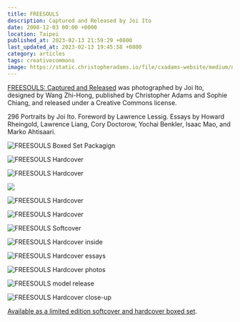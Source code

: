 ```yaml
---
title: FREESOULS
description: Captured and Released by Joi Ito
date: 2008-12-03 00:00 +0000
location: Taipei
published_at: 2023-02-13 21:59:29 +0800
last_updated_at: 2023-02-13 19:45:58 +0800
category: articles
tags: creativecommons
image: https://static.christopheradams.io/file/cxadams-website/medium/nextcloud/Photos/Pictures/2008/freesouls/04-INSIDE-hands-CORY-and-DEREK-a_08.jpg
---
```


[FREESOULS: Captured and Released][FREESOULS] was photographed by Joi Ito,
designed by Wang Zhi-Hong, published by Christopher Adams and Sophie Chiang, and
released under a Creative Commons license.

296 Portraits by Joi Ito. Foreword by Lawrence Lessig. Essays by Howard
Rheingold, Lawrence Liang, Cory Doctorow, Yochai Benkler, Isaac Mao, and Marko
Ahtisaari.

![FREESOULS Boxed Set Packagign](https://static.christopheradams.io/file/cxadams-website/medium/nextcloud/Photos/Pictures/2008/freesouls/01-LUXURY-EDITION-BOX-box_02.jpg)

![FREESOULS Hardcover](https://static.christopheradams.io/file/cxadams-website/medium/nextcloud/Photos/Pictures/2008/freesouls/01-LUXURY-EDITION-hardcover-a_01.jpg)

![FREESOULS Hardcover](https://static.christopheradams.io/file/cxadams-website/medium/nextcloud/Photos/Pictures/2008/freesouls/03-LUXURY-EDITION-inside-cover-a_02.jpg)

![](https://static.christopheradams.io/file/cxadams-website/medium/nextcloud/Photos/Pictures/2008/freesouls/00-LUXURY-EDITION-hardcover-perspective-closeup-c_01.jpg)

![FREESOULS Hardcover](https://static.christopheradams.io/file/cxadams-website/medium/nextcloud/Photos/Pictures/2008/freesouls/01-HARDCOVER-BOOK-perspective-a_c.jpg)

![FREESOULS Hardcover](https://static.christopheradams.io/file/cxadams-website/medium/nextcloud/Photos/Pictures/2008/freesouls/01-HARDCOVER-BOOK-perspective-a_d.jpg)

![FREESOULS Softcover](https://static.christopheradams.io/file/cxadams-website/medium/nextcloud/Photos/Pictures/2008/freesouls/02-LIMITED-EDITION-cover-b_a.jpg)

![FREESOULS Hardcover inside](https://static.christopheradams.io/file/cxadams-website/medium/nextcloud/Photos/Pictures/2008/freesouls/05-INSIDE-freesouls-a_18.jpg)

![FREESOULS Hardcover essays](https://static.christopheradams.io/file/cxadams-website/medium/nextcloud/Photos/Pictures/2008/freesouls/06-INSIDE-hands-essays-a_30.jpg)

![FREESOULS Hardcover photos](https://static.christopheradams.io/file/cxadams-website/medium/nextcloud/Photos/Pictures/2008/freesouls/07-INSIDE-hands-A-Freesouls-is-a_37.jpg)

![FREESOULS model release](https://static.christopheradams.io/file/cxadams-website/medium/nextcloud/Photos/Pictures/2008/freesouls/09-MODEL-RELEASE-d_02.jpg)

![FREESOULS Hardcover close-up](https://static.christopheradams.io/file/cxadams-website/medium/nextcloud/Photos/Pictures/2008/freesouls/10-YELLOW-NAME-perspective-closeup-c_02.jpg)

[Available as a limited edition softcover and hardcover boxed
set](https://freesouls.cc/order/).

[FREESOULS]: https://freesouls.cc/
